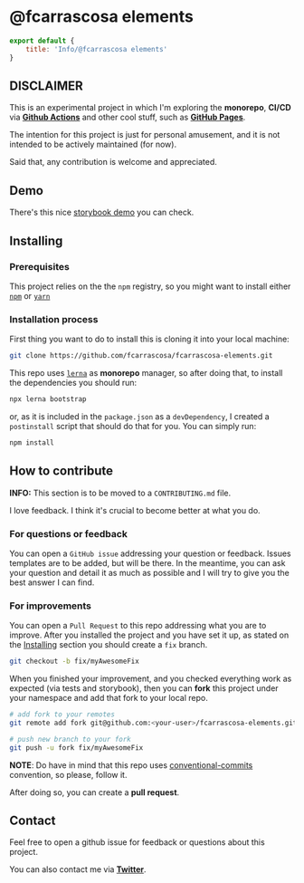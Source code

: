 # @fcarrascosa elements

```js script
export default {
    title: 'Info/@fcarrascosa elements'
}
```

## DISCLAIMER
This is an experimental project in which I'm exploring the **monorepo**, **CI/CD** via __[Github Actions][2]__ and other cool stuff, such as __[GitHub Pages][3]__.

The intention for this project is just for personal amusement, and it is not intended to be actively maintained (for now).

Said that, any contribution is welcome and appreciated.

## Demo
There's this nice [storybook demo][8] you can check.

## Installing

### Prerequisites
This project relies on the the `npm` registry, so you might want to install either [`npm`][4] or [`yarn`][5]

### Installation process
First thing you want to do to install this is cloning it into your local machine:

```bash
git clone https://github.com/fcarrascosa/fcarrascosa-elements.git
```

This repo uses [`lerna`][1] as __monorepo__ manager, so after doing that, to install the dependencies you should run:

```bash
npx lerna bootstrap
```

or, as it is included in the `package.json` as a `devDependency`, I created a `postinstall` script that should do that for you. You can simply run:

```bash
npm install
```

## How to contribute
**INFO:** This section is to be moved to a `CONTRIBUTING.md` file.

I love feedback. I think it's crucial to become better at what you do.

### For questions or feedback
You can open a `GitHub issue` addressing your question or feedback. Issues templates are to be added, but will be there. In the meantime, you can ask your question and detail it as much as possible and I will try to give you the best answer I can find.

### For improvements
You can open a `Pull Request` to this repo addressing what you are to improve.
After you installed the project and you have set it up, as stated on the [Installing](#Installing) section you should create a `fix` branch.

```bash
git checkout -b fix/myAwesomeFix
```

When you finished your improvement, and you checked everything work as expected (via tests and storybook), then you can **fork** this project under your namespace and add that fork to your local repo.

```bash
# add fork to your remotes
git remote add fork git@github.com:<your-user>/fcarrascosa-elements.git

# push new branch to your fork
git push -u fork fix/myAwesomeFix
```

**NOTE**: Do have in mind that this repo uses [conventional-commits][6] convention, so please, follow it.

After doing so, you can create a **pull request**.

## Contact
Feel free to open a github issue for feedback or questions about this project.

You can also contact me via **[Twitter][7]**.

[1]: https://lerna.js.org/
[2]: https://github.com/features/actions
[3]: https://pages.github.com/
[4]: https://www.npmjs.com/get-npm
[5]: https://yarnpkg.com/
[6]: https://www.conventionalcommits.org/
[7]: https://twitter.com/jarredethe
[8]: https://fcarrascosa.github.io/fcarrascosa-elements/
